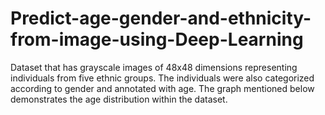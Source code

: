 # Predict-age-gender-and-ethnicity-from-image-using-Deep-Learning
Dataset that has grayscale images of 48x48 dimensions representing individuals from five ethnic groups. The individuals were also categorized according to gender and annotated with age. The graph mentioned below demonstrates the age distribution within the dataset.
